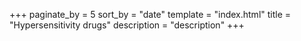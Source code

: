 +++
paginate_by = 5
sort_by = "date"
template = "index.html"
title = "Hypersensitivity drugs"
description = "description"
+++
